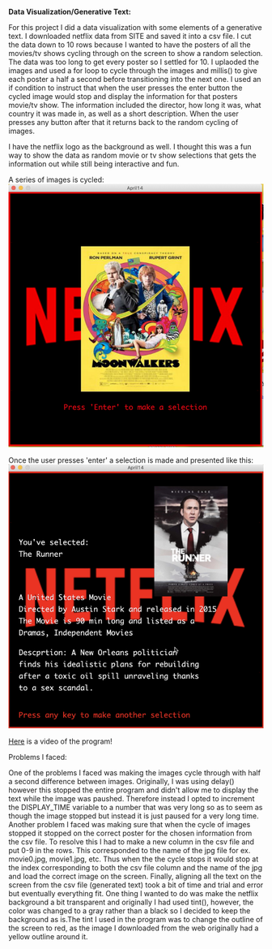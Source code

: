 **Data Visualization/Generative Text:**

For this project I did a data visualization with some elements of a generative text. I downloaded netflix data from SITE and saved it into a csv file. I cut the data down to 10 rows because I wanted to have the posters of all the movies/tv shows cycling through on the screen to show a random selection. The data was too long to get every poster so I settled for 10. I uplaoded the images and used a for loop to cycle through the images and millis() to give each poster a half a second before transitioning into the next one. I used an if condition to instruct that when the user presses the enter button the cycled image would stop and display the information for that posters movie/tv show. The information included the director, how long it was, what country it was made in, as well as a short description. When the user presses any button after that it returns back to the random cycling of images. 

I have the netflix logo as the background as well. I thought this was a fun way to show the data as random movie or tv show selections that gets the information out while still being interactive and fun. 

A series of images is cycled:
![](random_selection.png)

Once the user presses 'enter' a selection is made and presented like this:
![](generated_outcome.png) 

[Here](https://youtu.be/xzwcdD4sbqo) is a video of the program!

Problems I faced:

One of the problems I faced was making the images cycle through with half a second difference between images. Originally, I was using delay() however this stopped the entire program and didn't allow me to display the text while the image was paushed. Therefore instead I opted to increment the DISPLAY_TIME variable to a number that was very long so as to seem as though the image stopped but instead it is just paused for a very long time. Another problem I faced was making sure that when the cycle of images stopped it stopped on the correct poster for the chosen information from the csv file. To resolve this I had to make a new column in the csv file and put 0-9 in the rows. This corresponded to the name of the jpg file for ex. movie0.jpg, movie1.jpg, etc. Thus when the the cycle stops it would stop at the index corresponding to both the csv file column and the name of the jpg and load the correct image on the screen. Finally, aligning all the text on the screen from the csv file (generated text) took a bit of time and trial and error but eventually everything fit. One thing I wanted to do was make the netflix background a bit transparent and originally I had used tint(), however, the color was changed to a gray rather than a black so I decided to keep the background as is.The tint I used in the program was to change the outline of the screen to red, as the image I downloaded from the web originally had a yellow outline around it. 

